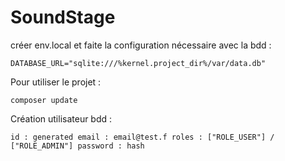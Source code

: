 # SoundStage

créer env.local et faite la configuration nécessaire avec la bdd : 

``
DATABASE_URL="sqlite:///%kernel.project_dir%/var/data.db"
``

Pour utiliser le projet : 

``
composer update
``

Création utilisateur bdd : 

``
id : generated
email : email@test.f
roles : ["ROLE_USER"] / ["ROLE_ADMIN"]
password : hash
``